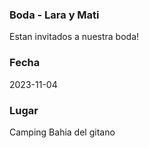### Boda - Lara y Mati

Estan invitados a nuestra boda!

### Fecha

2023-11-04

### Lugar

Camping Bahia del gitano
